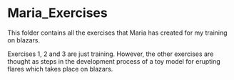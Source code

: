 # Maria_Exercises
This folder contains all the exercises that Maria has created for my training on blazars.

Exercises 1, 2 and 3 are just training. However, the other exercises are thought as steps in the development process of a toy model for erupting flares which takes place on blazars. 
